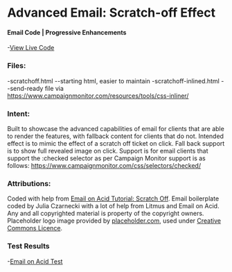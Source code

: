# Advanced Email: Scratch-off Effect
#### Email Code | Progressive Enhancements

-[View Live Code](hhttps://ninjulia.github.io/email_scratchoff/) 

### Files: 
-scratchoff.html --starting html, easier to maintain
-scratchoff-inlined.html --send-ready file via https://www.campaignmonitor.com/resources/tools/css-inliner/

### Intent: 
Built to showcase the advanced capabilities of email for clients that are able to render the features, with fallback content for clients that do not. Intended effect is to mimic the effect of a scratch off ticket on click.  Fall back support is to show full revealed image on click. Support is for email clients that support the :checked selector as per Campaign Monitor support is as follows: https://www.campaignmonitor.com/css/selectors/checked/

### Attributions: 
Coded with help from [Email on Acid Tutorial: Scratch Off](https://www.emailonacid.com/blog/article/email-development/scratch-off-email/). Email boilerplate coded by Julia Czarnecki with a lot of help from Litmus and Email on Acid. Any and all copyrighted material is property of the copyright owners. Placeholder logo image provided by [placeholder.com](https://placeholder.com/), used under [Creative Commons Licence](https://creativecommons.org/).

### Test Results

-[Email on Acid Test](https://app.emailonacid.com/app/acidtest/rRbPCfxQeA2k8r2i1EcD7m2SNMxHl01ri2AzKf9MEMdCf/list)
